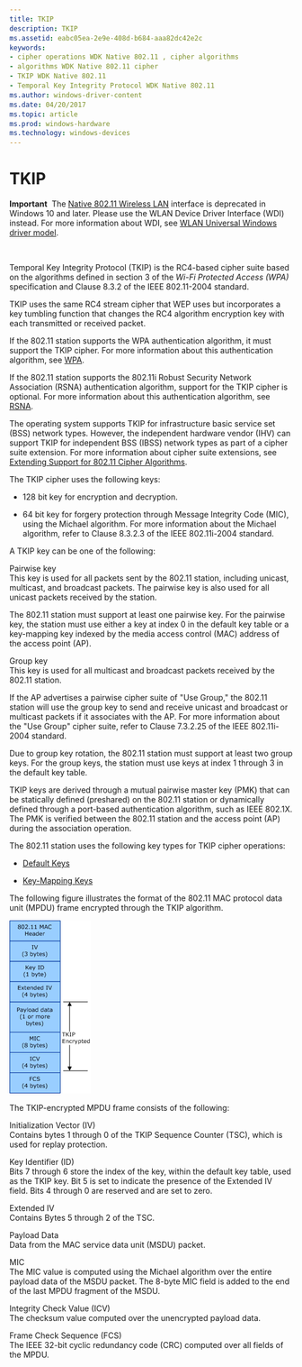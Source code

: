 ```yaml
---
title: TKIP
description: TKIP
ms.assetid: eabc05ea-2e9e-408d-b684-aaa82dc42e2c
keywords:
- cipher operations WDK Native 802.11 , cipher algorithms
- algorithms WDK Native 802.11 cipher
- TKIP WDK Native 802.11
- Temporal Key Integrity Protocol WDK Native 802.11
ms.author: windows-driver-content
ms.date: 04/20/2017
ms.topic: article
ms.prod: windows-hardware
ms.technology: windows-devices
---
```


# TKIP


**Important**  The [Native 802.11 Wireless LAN](native-802-11-wireless-lan4.md) interface is deprecated in Windows 10 and later. Please use the WLAN Device Driver Interface (WDI) instead. For more information about WDI, see [WLAN Universal Windows driver model](wifi-universal-driver-model.md).

 

Temporal Key Integrity Protocol (TKIP) is the RC4-based cipher suite based on the algorithms defined in section 3 of the *Wi-Fi Protected Access (WPA)* specification and Clause 8.3.2 of the IEEE 802.11-2004 standard.

TKIP uses the same RC4 stream cipher that WEP uses but incorporates a key tumbling function that changes the RC4 algorithm encryption key with each transmitted or received packet.

If the 802.11 station supports the WPA authentication algorithm, it must support the TKIP cipher. For more information about this authentication algorithm, see [WPA](wpa.md).

If the 802.11 station supports the 802.11i Robust Security Network Association (RSNA) authentication algorithm, support for the TKIP cipher is optional. For more information about this authentication algorithm, see [RSNA](rsna.md).

The operating system supports TKIP for infrastructure basic service set (BSS) network types. However, the independent hardware vendor (IHV) can support TKIP for independent BSS (IBSS) network types as part of a cipher suite extension. For more information about cipher suite extensions, see [Extending Support for 802.11 Cipher Algorithms](extending-support-for-802-11-cipher-algorithms.md).

The TKIP cipher uses the following keys:

-   128 bit key for encryption and decryption.

-   64 bit key for forgery protection through Message Integrity Code (MIC), using the Michael algorithm. For more information about the Michael algorithm, refer to Clause 8.3.2.3 of the IEEE 802.11i-2004 standard.

A TKIP key can be one of the following:

<a href="" id="pairwise-key"></a>Pairwise key  
This key is used for all packets sent by the 802.11 station, including unicast, multicast, and broadcast packets. The pairwise key is also used for all unicast packets received by the station.

The 802.11 station must support at least one pairwise key. For the pairwise key, the station must use either a key at index 0 in the default key table or a key-mapping key indexed by the media access control (MAC) address of the access point (AP).

<a href="" id="group-key"></a>Group key  
This key is used for all multicast and broadcast packets received by the 802.11 station.

If the AP advertises a pairwise cipher suite of "Use Group," the 802.11 station will use the group key to send and receive unicast and broadcast or multicast packets if it associates with the AP. For more information about the "Use Group" cipher suite, refer to Clause 7.3.2.25 of the IEEE 802.11i-2004 standard.

Due to group key rotation, the 802.11 station must support at least two group keys. For the group keys, the station must use keys at index 1 through 3 in the default key table.

TKIP keys are derived through a mutual pairwise master key (PMK) that can be statically defined (preshared) on the 802.11 station or dynamically defined through a port-based authentication algorithm, such as IEEE 802.1X. The PMK is verified between the 802.11 station and the access point (AP) during the association operation.

The 802.11 station uses the following key types for TKIP cipher operations:

-   [Default Keys](default-keys.md)

-   [Key-Mapping Keys](key-mapping-keys.md)

The following figure illustrates the format of the 802.11 MAC protocol data unit (MPDU) frame encrypted through the TKIP algorithm.

![diagram illustrating the format of the 802.11 mpdu frame encrypted through the tkip algorithm](images/native-802-11-tkip.png)

The TKIP-encrypted MPDU frame consists of the following:

<a href="" id="initialization-vector--iv-"></a>Initialization Vector (IV)  
Contains bytes 1 through 0 of the TKIP Sequence Counter (TSC), which is used for replay protection.

<a href="" id="key-identifier--id-"></a>Key Identifier (ID)  
Bits 7 through 6 store the index of the key, within the default key table, used as the TKIP key. Bit 5 is set to indicate the presence of the Extended IV field. Bits 4 through 0 are reserved and are set to zero.

<a href="" id="extended-iv"></a>Extended IV  
Contains Bytes 5 through 2 of the TSC.

<a href="" id="payload-data"></a>Payload Data  
Data from the MAC service data unit (MSDU) packet.

<a href="" id="mic"></a>MIC  
The MIC value is computed using the Michael algorithm over the entire payload data of the MSDU packet. The 8-byte MIC field is added to the end of the last MPDU fragment of the MSDU.

<a href="" id="integrity-check-value--icv-"></a>Integrity Check Value (ICV)  
The checksum value computed over the unencrypted payload data.

<a href="" id="frame-check-sequence--fcs-"></a>Frame Check Sequence (FCS)  
The IEEE 32-bit cyclic redundancy code (CRC) computed over all fields of the MPDU.

 

 





